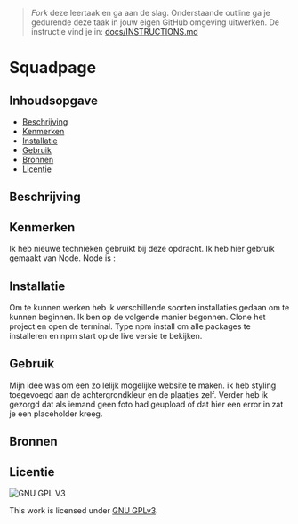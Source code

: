 > _Fork_ deze leertaak en ga aan de slag. Onderstaande outline ga je gedurende deze taak in jouw eigen GitHub omgeving uitwerken. De instructie vind je in: [docs/INSTRUCTIONS.md](docs/INSTRUCTIONS.md)

# Squadpage
<!-- Geef je project een titel en schrijf in één zin wat het is -->

## Inhoudsopgave

  * [Beschrijving](#beschrijving)
  * [Kenmerken](#kenmerken)
  * [Installatie](#installatie)
  * [Gebruik](#gebruik)
  * [Bronnen](#bronnen)
  * [Licentie](#licentie)

## Beschrijving
<!-- In de Beschrijving staat hoe je project er uit ziet, hoe het werkt en wat je er mee kan. -->
<!-- Voeg een mooie poster visual toe 📸 -->
<!-- Voeg een link toe naar Github Pages 🌐-->

## Kenmerken
<!-- Bij Kenmerken staat welke technieken zijn gebruikt en hoe. Wat is de HTML structuur? Wat zijn de belangrijkste dingen in CSS? Wat is er met Javascript gedaan en hoe? Misschien heb je een framwork of library gebruikt? -->
Ik heb nieuwe technieken gebruikt bij deze opdracht. Ik heb hier gebruik gemaakt van Node. Node is : 
## Installatie
<!-- Bij Installatie staat stap-voor-stap beschreven hoe je de development omgeving moet inrichten om aan de repository te kunnen werken. -->

Om te kunnen werken heb ik verschillende soorten installaties gedaan om te kunnen beginnen. Ik ben op de volgende manier begonnen. Clone het project en open de terminal. Type npm install om alle packages te installeren en npm start op de live versie te bekijken.
## Gebruik
Mijn idee was om een zo lelijk mogelijke website te maken. ik heb styling toegevoegd aan de achtergrondkleur en de plaatjes zelf. Verder heb ik gezorgd dat als iemand geen foto had geupload of dat hier een error in zat je een placeholder kreeg.
## Bronnen

## Licentie

![GNU GPL V3](https://www.gnu.org/graphics/gplv3-127x51.png)

This work is licensed under [GNU GPLv3](./LICENSE).
